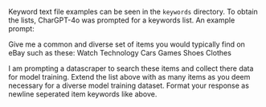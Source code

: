 Keyword text file examples can be seen in the `keywords` directory. To obtain the lists, CharGPT-4o was prompted for a keywords list. An example prompt:

Give me a common and diverse set of items you would typically find on eBay such as these:
Watch
Technology
Cars
Games
Shoes
Clothes

I am prompting a datascraper to search these items and collect there data for model training. Extend the list above with as many items as you deem necessary for a diverse model training dataset. Format your response as newline seperated item keywords like above.  